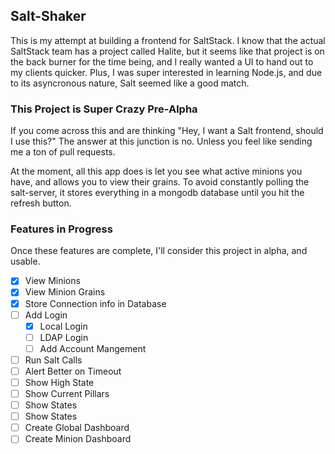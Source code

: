 ## Salt-Shaker
This is my attempt at building a frontend for SaltStack. I know that the actual SaltStack team has a project called Halite, but it seems like that project is on the back burner for the time being, and I really wanted a UI to hand out to my clients quicker. Plus, I was super interested in learning Node.js, and due to its asyncronous nature, Salt seemed like a good match.

### This Project is Super Crazy Pre-Alpha

If you come across this and are thinking "Hey, I want a Salt frontend, should I use this?" The answer at this junction is no. Unless you feel like sending me a ton of pull requests.

At the moment, all this app does is let you see what active minions you have, and allows you to view their grains. To avoid constantly polling the salt-server, it stores everything in a mongodb database until you hit the refresh button.

### Features in Progress
Once these features are complete, I'll consider this project in alpha, and usable.

* [x] View Minions
* [x] View Minion Grains
* [x] Store Connection info in Database
* [ ] Add Login
  * [x] Local Login
  * [ ] LDAP Login
  * [ ] Add Account Mangement 
* [ ] Run Salt Calls
* [ ] Alert Better on Timeout
* [ ] Show High State
* [ ] Show Current Pillars
* [ ] Show States
* [ ] Show States
* [ ] Create Global Dashboard
* [ ] Create Minion Dashboard
